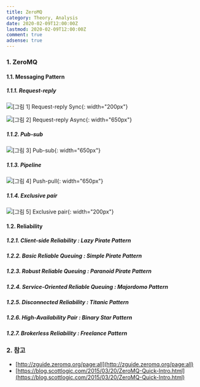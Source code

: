 ```yaml
---
title: ZeroMQ
category: Theory, Analysis
date: 2020-02-09T12:00:00Z
lastmod: 2020-02-09T12:00:00Z
comment: true
adsense: true
---
```


### 1. ZeroMQ

#### 1.1. Messaging Pattern

##### 1.1.1. Request-reply

![[그림 1] Request-reply Sync]({{site.baseurl}}/images/theory_analysis/ZeroMQ/Request-reply_Sync.PNG){: width="200px"}

![[그림 2] Request-reply Async]({{site.baseurl}}/images/theory_analysis/ZeroMQ/Request-reply_Async.PNG){: width="650px"}

##### 1.1.2. Pub-sub

![[그림 3] Pub-sub]({{site.baseurl}}/images/theory_analysis/ZeroMQ/Pub-sub.PNG){: width="650px"}

##### 1.1.3. Pipeline

![[그림 4] Push-pull]({{site.baseurl}}/images/theory_analysis/ZeroMQ/Push-pull.PNG){: width="650px"}

##### 1.1.4. Exclusive pair

![[그림 5] Exclusive pair]({{site.baseurl}}/images/theory_analysis/ZeroMQ/Exclusive_pair.PNG){: width="200px"}

#### 1.2. Reliability

##### 1.2.1. Client-side Reliability : Lazy Pirate Pattern

##### 1.2.2. Basic Reliable Queuing : Simple Pirate Pattern

##### 1.2.3. Robust Reliable Queuing : Paranoid Pirate Pattern

##### 1.2.4. Service-Oriented Reliable Queuing : Majordomo Pattern

##### 1.2.5. Disconnected Reliability : Titanic Pattern

##### 1.2.6. High-Availability Pair : Binary Star Pattern

##### 1.2.7. Brokerless Reliability : Freelance Pattern

### 2. 참고

* [http://zguide.zeromq.org/page:all](http://zguide.zeromq.org/page:all)
* [https://blog.scottlogic.com/2015/03/20/ZeroMQ-Quick-Intro.html](https://blog.scottlogic.com/2015/03/20/ZeroMQ-Quick-Intro.html)